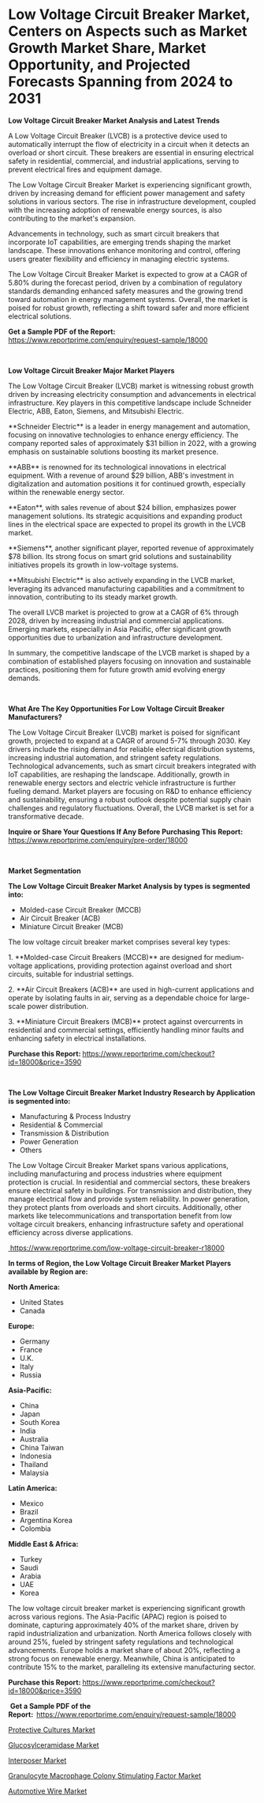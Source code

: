<p><h1>Low Voltage Circuit Breaker Market, Centers on Aspects such as Market Growth Market Share, Market Opportunity, and Projected Forecasts Spanning from 2024 to 2031</h1></p><p><strong>Low Voltage Circuit Breaker Market Analysis and Latest Trends</strong></p>
<p><p>A Low Voltage Circuit Breaker (LVCB) is a protective device used to automatically interrupt the flow of electricity in a circuit when it detects an overload or short circuit. These breakers are essential in ensuring electrical safety in residential, commercial, and industrial applications, serving to prevent electrical fires and equipment damage. </p><p>The Low Voltage Circuit Breaker Market is experiencing significant growth, driven by increasing demand for efficient power management and safety solutions in various sectors. The rise in infrastructure development, coupled with the increasing adoption of renewable energy sources, is also contributing to the market's expansion. </p><p>Advancements in technology, such as smart circuit breakers that incorporate IoT capabilities, are emerging trends shaping the market landscape. These innovations enhance monitoring and control, offering users greater flexibility and efficiency in managing electric systems.</p><p>The Low Voltage Circuit Breaker Market is expected to grow at a CAGR of 5.80% during the forecast period, driven by a combination of regulatory standards demanding enhanced safety measures and the growing trend toward automation in energy management systems. Overall, the market is poised for robust growth, reflecting a shift toward safer and more efficient electrical solutions.</p></p>
<p><strong>Get a Sample PDF of the Report:&nbsp;</strong> <a href="https://www.reportprime.com/enquiry/request-sample/18000?utm_campaign=1113&utm_medium=2&utm_source=Github&utm_content=ia&utm_term=20112024&utm_id=low-voltage-circuit-breaker">https://www.reportprime.com/enquiry/request-sample/18000</a></p>
<p>&nbsp;</p>
<p><strong>Low Voltage Circuit Breaker Major Market Players</strong></p>
<p><p>The Low Voltage Circuit Breaker (LVCB) market is witnessing robust growth driven by increasing electricity consumption and advancements in electrical infrastructure. Key players in this competitive landscape include Schneider Electric, ABB, Eaton, Siemens, and Mitsubishi Electric.</p><p>**Schneider Electric** is a leader in energy management and automation, focusing on innovative technologies to enhance energy efficiency. The company reported sales of approximately $31 billion in 2022, with a growing emphasis on sustainable solutions boosting its market presence.</p><p>**ABB** is renowned for its technological innovations in electrical equipment. With a revenue of around $29 billion, ABB's investment in digitalization and automation positions it for continued growth, especially within the renewable energy sector.</p><p>**Eaton**, with sales revenue of about $24 billion, emphasizes power management solutions. Its strategic acquisitions and expanding product lines in the electrical space are expected to propel its growth in the LVCB market.</p><p>**Siemens**, another significant player, reported revenue of approximately $78 billion. Its strong focus on smart grid solutions and sustainability initiatives propels its growth in low-voltage systems.</p><p>**Mitsubishi Electric** is also actively expanding in the LVCB market, leveraging its advanced manufacturing capabilities and a commitment to innovation, contributing to its steady market growth.</p><p>The overall LVCB market is projected to grow at a CAGR of 6% through 2028, driven by increasing industrial and commercial applications. Emerging markets, especially in Asia Pacific, offer significant growth opportunities due to urbanization and infrastructure development. </p><p>In summary, the competitive landscape of the LVCB market is shaped by a combination of established players focusing on innovation and sustainable practices, positioning them for future growth amid evolving energy demands.</p></p>
<p>&nbsp;</p>
<p><strong>What Are The Key Opportunities For Low Voltage Circuit Breaker Manufacturers?</strong></p>
<p><p>The Low Voltage Circuit Breaker (LVCB) market is poised for significant growth, projected to expand at a CAGR of around 5-7% through 2030. Key drivers include the rising demand for reliable electrical distribution systems, increasing industrial automation, and stringent safety regulations. Technological advancements, such as smart circuit breakers integrated with IoT capabilities, are reshaping the landscape. Additionally, growth in renewable energy sectors and electric vehicle infrastructure is further fueling demand. Market players are focusing on R&D to enhance efficiency and sustainability, ensuring a robust outlook despite potential supply chain challenges and regulatory fluctuations. Overall, the LVCB market is set for a transformative decade.</p></p>
<p><strong>Inquire or Share Your Questions If Any Before Purchasing This Report:</strong> <a href="https://www.reportprime.com/enquiry/pre-order/18000?utm_campaign=1113&utm_medium=2&utm_source=Github&utm_content=ia&utm_term=20112024&utm_id=low-voltage-circuit-breaker">https://www.reportprime.com/enquiry/pre-order/18000</a></p>
<p>&nbsp;</p>
<p><strong>Market Segmentation</strong></p>
<p><strong>The Low Voltage Circuit Breaker Market Analysis by types is segmented into:</strong></p>
<p><ul><li>Molded-case Circuit Breaker (MCCB)</li><li>Air Circuit Breaker (ACB)</li><li>Miniature Circuit Breaker (MCB)</li></ul></p>
<p><p>The low voltage circuit breaker market comprises several key types: </p><p>1. **Molded-case Circuit Breakers (MCCB)** are designed for medium-voltage applications, providing protection against overload and short circuits, suitable for industrial settings. </p><p>2. **Air Circuit Breakers (ACB)** are used in high-current applications and operate by isolating faults in air, serving as a dependable choice for large-scale power distribution.</p><p>3. **Miniature Circuit Breakers (MCB)** protect against overcurrents in residential and commercial settings, efficiently handling minor faults and enhancing safety in electrical installations.</p></p>
<p><strong>Purchase this Report:&nbsp;</strong><a href="https://www.reportprime.com/checkout?id=18000&price=3590&utm_campaign=1113&utm_medium=2&utm_source=Github&utm_content=ia&utm_term=20112024&utm_id=low-voltage-circuit-breaker">https://www.reportprime.com/checkout?id=18000&price=3590</a></p>
<p>&nbsp;</p>
<p><strong>The Low Voltage Circuit Breaker Market Industry Research by Application is segmented into:</strong></p>
<p><ul><li>Manufacturing & Process Industry</li><li>Residential & Commercial</li><li>Transmission & Distribution</li><li>Power Generation</li><li>Others</li></ul></p>
<p><p>The Low Voltage Circuit Breaker Market spans various applications, including manufacturing and process industries where equipment protection is crucial. In residential and commercial sectors, these breakers ensure electrical safety in buildings. For transmission and distribution, they manage electrical flow and provide system reliability. In power generation, they protect plants from overloads and short circuits. Additionally, other markets like telecommunications and transportation benefit from low voltage circuit breakers, enhancing infrastructure safety and operational efficiency across diverse applications.</p></p>
<p><a href="https://www.reportprime.com/low-voltage-circuit-breaker-r18000?utm_campaign=1113&utm_medium=2&utm_source=Github&utm_content=ia&utm_term=20112024&utm_id=low-voltage-circuit-breaker">&nbsp;https://www.reportprime.com/low-voltage-circuit-breaker-r18000</a></p>
<p><strong>In terms of Region, the Low Voltage Circuit Breaker Market Players available by Region are:</strong></p>
<p>
    <p> <strong> North America: </strong>
        <ul>
            <li>United States</li>
            <li>Canada</li>
        </ul>
        </p> 
    <p> <strong> Europe: </strong>
        <ul>
            <li>Germany</li>
            <li>France</li>
            <li>U.K.</li>
            <li>Italy</li>
            <li>Russia</li>
        </ul>
        </p> 
    <p> <strong> Asia-Pacific: </strong>
        <ul>
            <li>China</li>
            <li>Japan</li>
            <li>South Korea</li>
            <li>India</li>
            <li>Australia</li>
            <li>China Taiwan</li>
            <li>Indonesia</li>
            <li>Thailand</li>
            <li>Malaysia</li>
        </ul>
        </p> 
    <p> <strong> Latin America: </strong>
        <ul>
            <li>Mexico</li>
            <li>Brazil</li>
            <li>Argentina Korea</li>
            <li>Colombia</li>
        </ul>
        </p> 
    <p> <strong> Middle East & Africa: </strong>
        <ul>
            <li>Turkey</li>
            <li>Saudi</li>
            <li>Arabia</li>
            <li>UAE</li>
            <li>Korea</li>
        </ul>
    </p>
    </p>
<p><p>The low voltage circuit breaker market is experiencing significant growth across various regions. The Asia-Pacific (APAC) region is poised to dominate, capturing approximately 40% of the market share, driven by rapid industrialization and urbanization. North America follows closely with around 25%, fueled by stringent safety regulations and technological advancements. Europe holds a market share of about 20%, reflecting a strong focus on renewable energy. Meanwhile, China is anticipated to contribute 15% to the market, paralleling its extensive manufacturing sector.</p></p>
<p><strong>Purchase this Report: </strong><a href="https://www.reportprime.com/checkout?id=18000&price=3590&utm_campaign=1113&utm_medium=2&utm_source=Github&utm_content=ia&utm_term=20112024&utm_id=low-voltage-circuit-breaker">https://www.reportprime.com/checkout?id=18000&price=3590</a></p>
<p>&nbsp;<strong>Get a Sample PDF of the Report:&nbsp;&nbsp;</strong><a href="https://www.reportprime.com/enquiry/request-sample/18000?utm_campaign=1113&utm_medium=2&utm_source=Github&utm_content=ia&utm_term=20112024&utm_id=low-voltage-circuit-breaker">https://www.reportprime.com/enquiry/request-sample/18000</a></p>
<p><strong></strong></p>
<p><p><a href="https://www.linkedin.com/pulse/protective-cultures-market-revolution-driving-factors-forecasted-wgwuf?utm_campaign=1113&utm_medium=2&utm_source=Github&utm_content=ia&utm_term=20112024&utm_id=low-voltage-circuit-breaker">Protective Cultures Market</a></p><p><a href="https://issuu.com/reportprime-2/docs/glucosylceramidase-market-size-2030_5032a9c174d1e9?utm_campaign=1113&utm_medium=2&utm_source=Github&utm_content=ia&utm_term=20112024&utm_id=low-voltage-circuit-breaker">Glucosylceramidase Market</a></p><p><a href="https://github.com/AbbasMahmud554/Market-Research-Report-List-1/blob/main/interposer-market.md?utm_campaign=1113&utm_medium=2&utm_source=Github&utm_content=ia&utm_term=20112024&utm_id=low-voltage-circuit-breaker">Interposer Market</a></p><p><a href="https://issuu.com/reportprime-2/docs/granulocyte-macrophage-colony-stimu_22fd8569d10b20?utm_campaign=1113&utm_medium=2&utm_source=Github&utm_content=ia&utm_term=20112024&utm_id=low-voltage-circuit-breaker">Granulocyte Macrophage Colony Stimulating Factor Market</a></p><p><a href="https://github.com/GenaGaines34/Market-Research-Report-List-1/blob/main/automotive-wire-market.md?utm_campaign=1113&utm_medium=2&utm_source=Github&utm_content=ia&utm_term=20112024&utm_id=low-voltage-circuit-breaker">Automotive Wire Market</a></p></p>